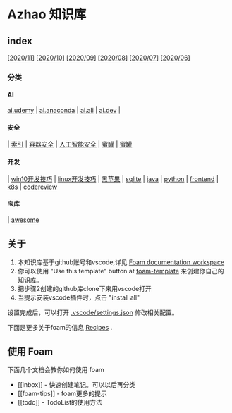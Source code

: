 # Azhao 知识库

## index

[[2020/11](doc/day.202011.md)]
[[2020/10](doc/day.202010.md)]
[[2020/09](doc/day.202009.md)]
[[2020/08](doc/day.202008.md)]
[[2020/07](doc/day.202007.md)]
[[2020/06](doc/day.202006.md)]

### **分类**

#### AI

[ai.udemy](doc/ai/ai.udemy.md) |
[ai.anaconda](doc/ai/ai.anaconda.md) |
[ai.ali](doc/ai/ai.ali.md) |
[ai.dev](doc/ai/ai.dev.md) |

#### **安全**

| [索引](doc/sec/sec.index.md)
| [容器安全](doc/sec/sec.container.md)
| [人工智能安全](doc/sec/sec.ai)
| [蜜罐](sec/sec.honeypots.md)
| [蜜罐](sec/sec.windows.md)

#### **开发**

| [win10开发技巧](doc/win10/win.dev.tip.md)
| [linux开发技巧](doc/linux/linux.dev.tip.md)
| [黑苹果](doc/mac/mac.black.md)
| [sqlite](dev/db.sqlite.md)
| [java](dev/java/java.index.md)
| [python](dev/python/python.index.md)
| [frontend](dev/frontend/frontend.index.md)
| [k8s](/doc/ops/k8s.readme.md)
| [codereview](/doc/dev/codereview.md)

#### **宝库**

| [awesome](dev/awesome/awesome.index.md)

## 关于

1. 本知识库基于github账号和vscode,详见 [Foam documentation workspace](https://foambubble.github.io/foam)
2. 你可以使用 "Use this template" button at [foam-template](https://github.com/foambubble/foam-template/generate) 来创建你自己的知识库。
3. 把步骤2创建的github库clone下来用vscode打开
4. 当提示安装vscode插件时，点击 "install all"

设置完成后，可以打开 [.vscode/settings.json](.vscode/settings.json) 修改相关配置。

下面是更多关于foam的信息 [Recipes](https://foambubble.github.io/foam/recipes) .

## 使用 Foam

下面几个文档会教你如何使用 foam

- [[inbox]] - 快速创建笔记。可以以后再分类
- [[foam-tips]] - foam更多的提示
- [[todo]] - TodoList的使用方法

